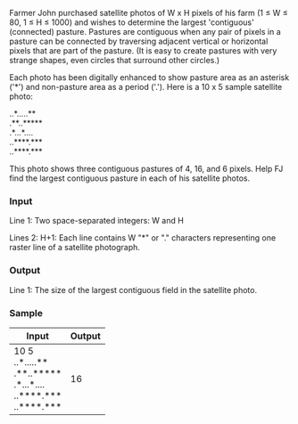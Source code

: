 Farmer John purchased satellite photos of W x H pixels of his farm (1 ≤ W ≤ 80, 1 ≤ H ≤ 1000) and wishes to determine the largest 'contiguous' (connected) pasture. Pastures are contiguous when any pair of pixels in a pasture can be connected by traversing adjacent vertical or horizontal pixels that are part of the pasture. (It is easy to create pastures with very strange shapes, even circles that surround other circles.)

Each photo has been digitally enhanced to show pasture area as an asterisk ('*') and non-pasture area as a period ('.'). Here is a 10 x 5 sample satellite photo:  

\.\.\*\.\.\.\.\.\*\*    
\.\*\*\.\.\*\*\*\*\*    
\.\*\.\.\.\*\.\.\.\.    
\.\.\*\*\*\*\.\*\*\*     
\.\.\*\*\*\*\.\*\*\*    
	
	
This photo shows three contiguous pastures of 4, 16, and 6 pixels. Help FJ find the largest contiguous pasture in each of his satellite photos.    

### Input  
Line 1: Two space-separated integers: W and H

Lines 2: H+1: Each line contains W "*" or "." characters representing one raster line of a satellite photograph.

### Output
Line 1: The size of the largest contiguous field in the satellite photo.

### Sample
| Input | Output |
| -------- | -------- |
|10 5<br>\.\.\*\.\.\.\.\.\*\*<br>\.\*\*\.\.\*\*\*\*\*<br>\.\*\.\.\.\*\.\.\.\.<br>\.\.\*\*\*\*\.\*\*\*<br>\.\.\*\*\*\*\.\*\*\*|16|

